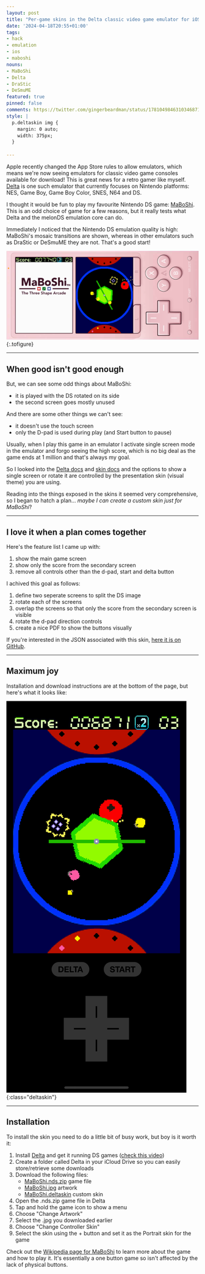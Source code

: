 ```yaml
---
layout: post
title: "Per-game skins in the Delta classic video game emulator for iOS"
date: '2024-04-18T20:55+01:00'
tags:
- hack
- emulation
- ios
- maboshi
nouns:
- MaBoShi
- Delta
- DraStic
- DeSmuME
featured: true
pinned: false
comments: https://twitter.com/gingerbeardman/status/1781049846310346871
style: |
  p.deltaskin img {
    margin: 0 auto;
    width: 375px;
  }

---
```


Apple recently changed the App Store rules to allow emulators, which means we're now seeing emulators for classic video game consoles available for download! This is great news for a retro gamer like myself. [Delta](https://apps.apple.com/gb/app/delta-game-emulator/id1048524688) is one such emulator that currently focuses on Nintendo platforms: NES, Game Boy, Game Boy Color, SNES, N64 and DS.

I thought it would be fun to play my favourite Nintendo DS game: [MaBoShi](/2013/06/29/maboshi/). This is an odd choice of game for a few reasons, but it really tests what Delta and the melonDS emulation core can do.

Immediately I noticed that the Nintendo DS emulation quality is high: MaBoShi's mosaic transitions are shown, whereas in other emulators such as DraStic or DeSmuME they are not. That's a good start!

![PNG](/images/posts/delta-maboshi-default.png "Delta's default Nintendo DS skin—pretty nice! BUT")
{:.tofigure}

----

## When good isn't good enough

But, we can see some odd things about MaBoShi:
- it is played with the DS rotated on its side
- the second screen goes mostly unused

And there are some other things we can't see:
- it doesn't use the touch screen
- only the D-pad is used during play (and Start button to pause)

Usually, when I play this game in an emulator I activate single screen mode in the emulator and forgo seeing the high score, which is no big deal as the game ends at 1 million and that's always my goal. 

So I looked into the [Delta docs](https://faq.deltaemulator.com/using-delta/controller-skins) and [skin docs](https://noah978.gitbook.io/delta-docs/skins) and the options to show a single screen or rotate it are controlled by the presentation skin (visual theme) you are using. 

Reading into the things exposed in the skins it seemed very comprehensive, so I began to hatch a plan... *maybe I can create a custom skin just for MaBoShi*? 

----

## I love it when a plan comes together

Here's the feature list I came up with:
1. show the main game screen
2. show only the score from the secondary screen
3. remove all controls other than the d-pad, start and delta button

I achived this goal as follows:
1. define two seperate screens to split the DS image
2. rotate each of the screens
3. overlap the screens so that only the score from the secondary screen is visible
4. rotate the d-pad direction controls
5. create a nice PDF to show the buttons visually

If you're interested in the JSON associated with this skin, [here it is on GitHub](https://gist.github.com/gingerbeardman/00a75a0675da8a98faa0812383eb822e).

----

## Maximum joy

Installation and download instructions are at the bottom of the page, but here's what it looks like:

![PNG](/images/posts/delta-maboshi-deltaskin.png)
{:class="deltaskin"}

----

## Installation

To install the skin you need to do a little bit of busy work, but boy is it worth it:

1. Install [Delta]() and get it running DS games ([check this video](https://www.youtube.com/watch?v=lV_QfVvXA-o))
1. Create a folder called Delta in your iCloud Drive so you can easily store/retrieve some downloads
1. Download the following files:
    - [MaBoShi.nds.zip](https://archive.org/download/maboshi-nintendo-ds/MaBoShi.nds.zip) game file
    - [MaBoShi.jpg](https://archive.org/download/maboshi-nintendo-ds/MaBoShi.jpg) artwork
    - [MaBoShi.deltaskin](https://cdn.gingerbeardman.com/files/NDS_MaBoShi.deltaskin) custom skin
1. Open the .nds.zip game file in Delta
1. Tap and hold the game icon to show a menu
1. Choose "Change Artwork"
1. Select the .jpg you downloaded earlier
1. Choose "Change Controller Skin"
1. Select the skin using the + button and set it as the Portrait skin for the game

Check out the [Wikipedia page for MaBoShi](https://en.wikipedia.org/wiki/MaBoShi:_The_Three_Shape_Arcade) to learn more about the game and how to play it. It's essentially a one button game so isn't affected by the lack of physical buttons.
